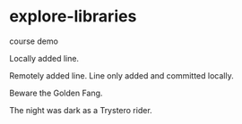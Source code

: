 # explore-libraries
course demo

Locally added line.

Remotely added line.
Line only added and committed locally.

Beware the Golden Fang.

The night was dark as a Trystero rider.

